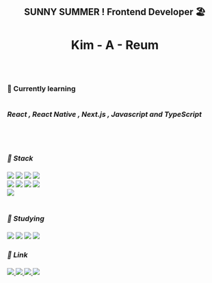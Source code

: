 <div align="center">
<h2> SUNNY SUMMER ! Frontend Developer 🏖 <h1> Kim - A - Reum </h1> <br/><br/>
<div align = "left">
<h3> 📖  Currently learning <br/><br/><br/>
<i> React , React Native , Next.js , Javascript and TypeScript<br/><br/>
<br/>


<br/>

####  📍 Stack
<img src="https://img.shields.io/badge/JavaScript-F7DF1E?style=flat-square&logo=JavaScript&logoColor=white"/> 
<img src="https://img.shields.io/badge/TypeScript-3178C6?style=flat-square&logo=TypeScript&logoColor=white"/> 
<img src="https://img.shields.io/badge/HTML5-E34F26?style=flat-square&logo=HTML5&logoColor=white"/> 
<img src="https://img.shields.io/badge/CSS3-1572B6?style=flat-square&logo=CSS3&logoColor=white"/><br/>
<img src="https://img.shields.io/badge/React-61DAFB?style=flat-square&logo=React&logoColor=white"/> 
<img src="https://img.shields.io/badge/Next.js-000000?style=flat-square&logo=Next.js&logoColor=white"/> 
<img src="https://img.shields.io/badge/GraphQL-E10098?style=flat-square&logo=GraphQL&logoColor=white"/>
<img src="https://img.shields.io/badge/Apollo Client-311C87?style=flat-square&logo=Apollo GraphQL&logoColor=white"/><br/>
<img src="https://img.shields.io/badge/Axios-5A29E4?style=flat-square&logo=Axios&logoColor=white"/><br/>



<br/>
  
#### 📍 Studying
<img src="https://img.shields.io/badge/GCP-4285F4?style=flat-square&logo=Google Cloud&logoColor=white"/> 
<img src="https://img.shields.io/badge/AWS-232F3E?style=flat-square&logo=Amazon AWS&logoColor=white"/> 
<img src="https://img.shields.io/badge/Docker-2496ED?style=flat-square&logo=Docker&logoColor=white"/> 
<img src="https://img.shields.io/badge/React Native-61DAFB?style=flat-square&logo=React&logoColor=white"/>

<br/>
  
#### 📍  Link
<a href="https://summereum.notion.site/SUNNY-SUMMER-5d8c27f89cf040088999a027e9ddbfdd" target="_blank">
<img src="https://img.shields.io/badge/Tech Notion-09a5ed?style=flat-square"/> 
<a href="https://summereumi.tistory.com/" target="_blank">
<img src="https://img.shields.io/badge/Tech Blog-09a5ed?style=flat-square"/> 
<a href="https://velog.io/@kimareum" target="_blank">
<img src="https://img.shields.io/badge/Til Blog-09a5ed?style=flat-square"/> 
<a href="mailto:mollyddong@gmail.com" target="_blank">
<img src="https://img.shields.io/badge/Gmail-BB001B?style=flat-square"/>
  
</div>
